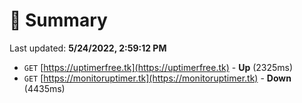 # 📖 Summary
Last updated: **5/24/2022, 2:59:12 PM**

- `GET` [https://uptimerfree.tk](https://uptimerfree.tk) - **Up** (2325ms)
- `GET` [https://monitoruptimer.tk](https://monitoruptimer.tk) - **Down** (4435ms)
